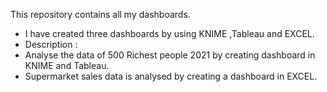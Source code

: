 This repository contains all my dashboards.
* I have created three dashboards by using KNIME ,Tableau and EXCEL.
* Description : 
* Analyse the data of 500 Richest people 2021 by creating dashboard in KNIME and Tableau.
* Supermarket sales data is analysed by creating a dashboard in EXCEL.

